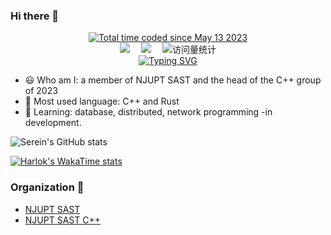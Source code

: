 ### Hi there 👋

<div align="center">
  <a href="https://wakatime.com/@4fcd0927-7962-4c70-ba6a-02fdcc178148"><img src="https://wakatime.com/badge/user/4fcd0927-7962-4c70-ba6a-02fdcc178148.svg" alt="Total time coded since May 13 2023" /></a>
</div>
<div align="center">
  <a href="https://space.bilibili.com/23473180/"><img src="https://img.shields.io/badge/Bilibili-B站-下学期上五年级" /></a>&emsp;
  <a href="https://www.zhihu.com/people/xia-xue-qi-shang-wu-nian-ji"><img src="https://img.shields.io/badge/Zhihu-知乎-blue" /></a>&emsp;
  <img src="https://komarev.com/ghpvc/?username=Serein207&label=Views&color=0e75b6&style=flat" alt="访问量统计" />
</div>

<div align="center">
  <a href="https://git.io/typing-svg">
    <img src="https://readme-typing-svg.demolab.com?font=Fira+Code&pause=1000&random=false&width=435&separator=%3D&lines=std%3A%3Acout+%3C%3C+%22hello+world%5Cn%22;" alt="Typing SVG" />
  </a>
</div>

- :smiley: Who am I: a member of NJUPT SAST and the head of the C++ group of 2023
- 👀 Most used language: C++ and Rust
- 🌱 Learning: database, distributed, network programming -in development.

![Serein's GitHub stats](https://github-readme-stats.vercel.app/api?username=Serein207&show_icons=true&theme=transparent)

[![Harlok's WakaTime stats](https://github-readme-stats.vercel.app/api/wakatime?username=@Serein207)](https://github.com/anuraghazra/github-readme-stats)

### Organization :telescope:

- [NJUPT SAST](https://github.com/NJUPT-SAST)
- [NJUPT SAST C++](https://github.com/NJUPT-SAST-Cpp)
